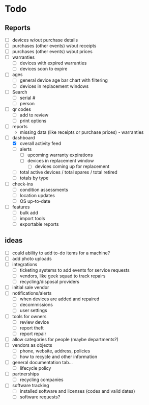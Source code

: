 # Todo

## Reports

  - [ ] devices w/out purchase details
  - [ ] purchases (other events) w/out receipts
  - [ ] purchases (other events) w/out prices
  - [ ] warranties
    - [ ] devices with expired warranties
    - [ ] devices soon to expire
  - [ ] ages
    - [ ] general device age bar chart with filtering
    - [ ] devices in replacement windows

- [ ] Search
  - [ ] serial #
  - [ ] person
- [ ] qr codes
  - [ ] add to review
  - [ ] print options
- [ ] reports
  - missing data (like receipts or purchase prices) - warranties
- [ ] dashboard
  - [x] overall activity feed
  - [ ] alerts
    - [ ] upcoming warranty expirations
    - [ ] devices in replacement window
      - [ ] devices coming up for replacement
  - [ ] total active devices / total spares / total retired
  - [ ] totals by type
- [ ] check-ins
  - [ ] condition assessments
  - [ ] location updates
  - [ ] OS up-to-date
- [ ] features
  - [ ] bulk add
  - [ ] import tools
  - [ ] exportable reports

## ideas

  - [ ] could ability to add to-do items for a machine?
  - [ ] add photo uploads
  - [ ] integrations
    - [ ] ticketing systems to add events for service requests
    - [ ] vendors, like geek squad to track repairs
    - [ ] recycling/disposal providers
  - [ ] initial sale vendor
  - [ ] notifications/alerts
    - [ ] when devices are added and repaired
    - [ ] decommissions
    - [ ] user settings
  - [ ] tools for owners
    - [ ] review device
    - [ ] report theft
    - [ ] report repair
  - [ ] allow categories for people (maybe departments?)
  - [ ] vendors as objects
    - [ ] phone, website, address, policies
    - [ ] how to recycle and other information
  - [ ] general documentation tab...
    - [ ] lifecycle policy
  - [ ] partnerships
    - [ ] recycling companies
  - [ ] software tracking
    - [ ] installed software and licenses (codes and valid dates)
    - [ ] software requests?
